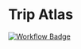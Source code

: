 # Trip Atlas

[![Workflow Badge](https://github.com/JacquesLucke/tripatlas/actions/workflows/build_and_deploy.yml/badge.svg)](https://github.com/JacquesLucke/tripatlas/actions)
